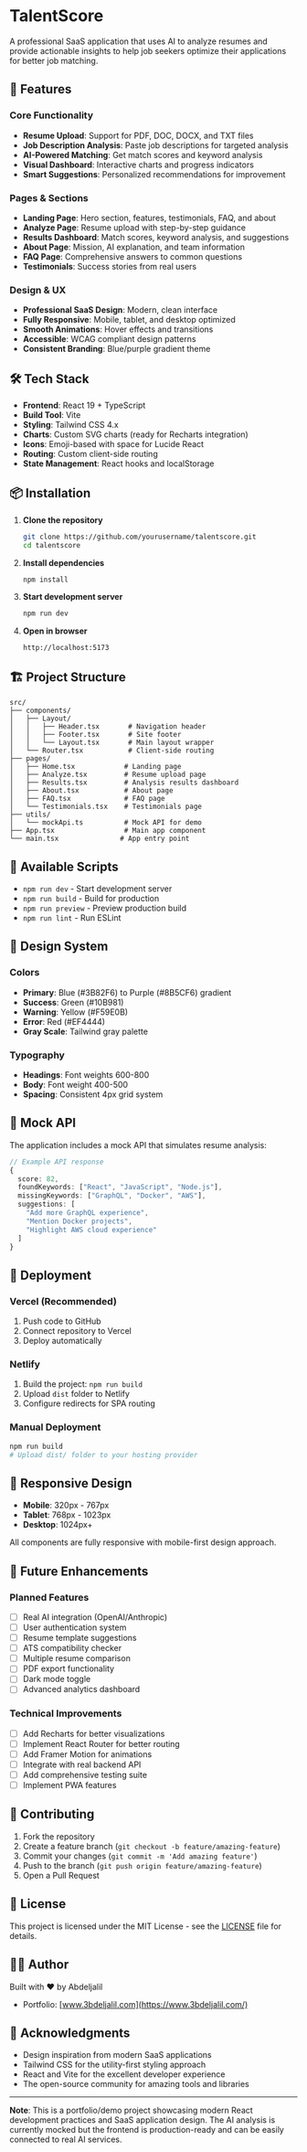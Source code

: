 # TalentScore

A professional SaaS application that uses AI to analyze resumes and provide actionable insights to help job seekers optimize their applications for better job matching.


## 🚀 Features

### Core Functionality
- **Resume Upload**: Support for PDF, DOC, DOCX, and TXT files
- **Job Description Analysis**: Paste job descriptions for targeted analysis
- **AI-Powered Matching**: Get match scores and keyword analysis
- **Visual Dashboard**: Interactive charts and progress indicators
- **Smart Suggestions**: Personalized recommendations for improvement

### Pages & Sections
- **Landing Page**: Hero section, features, testimonials, FAQ, and about
- **Analyze Page**: Resume upload with step-by-step guidance
- **Results Dashboard**: Match scores, keyword analysis, and suggestions
- **About Page**: Mission, AI explanation, and team information
- **FAQ Page**: Comprehensive answers to common questions
- **Testimonials**: Success stories from real users

### Design & UX
- **Professional SaaS Design**: Modern, clean interface
- **Fully Responsive**: Mobile, tablet, and desktop optimized
- **Smooth Animations**: Hover effects and transitions
- **Accessible**: WCAG compliant design patterns
- **Consistent Branding**: Blue/purple gradient theme

## 🛠️ Tech Stack

- **Frontend**: React 19 + TypeScript
- **Build Tool**: Vite
- **Styling**: Tailwind CSS 4.x
- **Charts**: Custom SVG charts (ready for Recharts integration)
- **Icons**: Emoji-based with space for Lucide React
- **Routing**: Custom client-side routing
- **State Management**: React hooks and localStorage

## 📦 Installation

1. **Clone the repository**
   ```bash
   git clone https://github.com/yourusername/talentscore.git
   cd talentscore
   ```

2. **Install dependencies**
   ```bash
   npm install
   ```

3. **Start development server**
   ```bash
   npm run dev
   ```

4. **Open in browser**
   ```
   http://localhost:5173
   ```

## 🏗️ Project Structure

```
src/
├── components/
│   ├── Layout/
│   │   ├── Header.tsx       # Navigation header
│   │   ├── Footer.tsx       # Site footer
│   │   └── Layout.tsx       # Main layout wrapper
│   └── Router.tsx           # Client-side routing
├── pages/
│   ├── Home.tsx            # Landing page
│   ├── Analyze.tsx         # Resume upload page
│   ├── Results.tsx         # Analysis results dashboard
│   ├── About.tsx           # About page
│   ├── FAQ.tsx             # FAQ page
│   └── Testimonials.tsx    # Testimonials page
├── utils/
│   └── mockApi.ts          # Mock API for demo
├── App.tsx                 # Main app component
└── main.tsx               # App entry point
```

## 🔧 Available Scripts

- `npm run dev` - Start development server
- `npm run build` - Build for production
- `npm run preview` - Preview production build
- `npm run lint` - Run ESLint

## 🎨 Design System

### Colors
- **Primary**: Blue (#3B82F6) to Purple (#8B5CF6) gradient
- **Success**: Green (#10B981)
- **Warning**: Yellow (#F59E0B)
- **Error**: Red (#EF4444)
- **Gray Scale**: Tailwind gray palette

### Typography
- **Headings**: Font weights 600-800
- **Body**: Font weight 400-500
- **Spacing**: Consistent 4px grid system

## 🤖 Mock API

The application includes a mock API that simulates resume analysis:

```typescript
// Example API response
{
  score: 82,
  foundKeywords: ["React", "JavaScript", "Node.js"],
  missingKeywords: ["GraphQL", "Docker", "AWS"],
  suggestions: [
    "Add more GraphQL experience",
    "Mention Docker projects",
    "Highlight AWS cloud experience"
  ]
}
```

## 🚀 Deployment

### Vercel (Recommended)
1. Push code to GitHub
2. Connect repository to Vercel
3. Deploy automatically

### Netlify
1. Build the project: `npm run build`
2. Upload `dist` folder to Netlify
3. Configure redirects for SPA routing

### Manual Deployment
```bash
npm run build
# Upload dist/ folder to your hosting provider
```

## 📱 Responsive Design

- **Mobile**: 320px - 767px
- **Tablet**: 768px - 1023px
- **Desktop**: 1024px+

All components are fully responsive with mobile-first design approach.

## 🔮 Future Enhancements

### Planned Features
- [ ] Real AI integration (OpenAI/Anthropic)
- [ ] User authentication system
- [ ] Resume template suggestions
- [ ] ATS compatibility checker
- [ ] Multiple resume comparison
- [ ] PDF export functionality
- [ ] Dark mode toggle
- [ ] Advanced analytics dashboard

### Technical Improvements
- [ ] Add Recharts for better visualizations
- [ ] Implement React Router for better routing
- [ ] Add Framer Motion for animations
- [ ] Integrate with real backend API
- [ ] Add comprehensive testing suite
- [ ] Implement PWA features

## 🤝 Contributing

1. Fork the repository
2. Create a feature branch (`git checkout -b feature/amazing-feature`)
3. Commit your changes (`git commit -m 'Add amazing feature'`)
4. Push to the branch (`git push origin feature/amazing-feature`)
5. Open a Pull Request

## 📄 License

This project is licensed under the MIT License - see the [LICENSE](LICENSE) file for details.

## 👨‍💻 Author

Built with ❤️ by Abdeljalil

- Portfolio: [www.3bdeljalil.com](https://www.3bdeljalil.com/)

## 🙏 Acknowledgments

- Design inspiration from modern SaaS applications
- Tailwind CSS for the utility-first styling approach
- React and Vite for the excellent developer experience
- The open-source community for amazing tools and libraries

---

**Note**: This is a portfolio/demo project showcasing modern React development practices and SaaS application design. The AI analysis is currently mocked but the frontend is production-ready and can be easily connected to real AI services.
